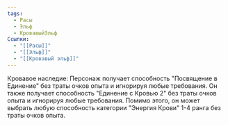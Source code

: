 ```yaml
---
tags:
  - Расы
  - Эльф
  - КровавыйЭльф
Ссылки:
  - "[[Расы]]"
  - "[[Эльф]]"
  - "[[Кровавый эльф]]"
---
```

Кровавое наследие:
Персонаж получает способность "Посвящение в Единение" без траты очков опыта и игнорируя любые требования. Он также получает способность "Единение с Кровью 2" без траты очков опыта и игнорируя любые требования. Помимо этого, он может выбрать любую способность категории "Энергия Крови" 1-4 ранга без траты очков опыта. 







